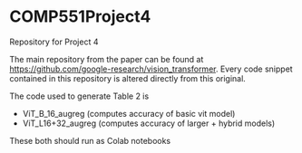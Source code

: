 # COMP551Project4
Repository for Project 4


The main repository from the paper can be found at https://github.com/google-research/vision_transformer. 
Every code snippet contained in this repository is altered directly from this original.

The code used to generate Table 2 is
- ViT_B_16_augreg (computes accuracy of basic vit model)
- ViT_L16+32_augreg (computes accuracy of larger + hybrid models)

These both should run as Colab notebooks 
